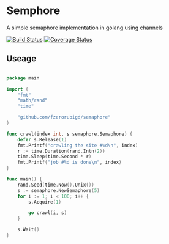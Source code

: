 # Semphore

A simple semaphore implementation in golang using channels

[![Build 
Status](https://travis-ci.org/fzerorubigd/semaphore.svg?branch=master)](https://travis-ci.org/fzerorubigd/semaphore)
[![Coverage 
Status](https://coveralls.io/repos/fzerorubigd/semaphore/badge.svg?branch=master)](https://coveralls.io/r/fzerorubigd/semaphore?branch=master)

## Useage 

```go 

package main

import (
	"fmt"
	"math/rand"
	"time"

	"github.com/fzerorubigd/semaphore"
)

func crawl(index int, s semaphore.Semaphore) {
	defer s.Release(1)
	fmt.Printf("crawling the site #%d\n", index)
	r := time.Duration(rand.Intn(2))
	time.Sleep(time.Second * r)
	fmt.Printf("job #%d is done\n", index)
}

func main() {
	rand.Seed(time.Now().Unix())
	s := semaphore.NewSemaphore(5)
	for i := 1; i < 100; i++ {
		s.Acquire(1)

		go crawl(i, s)
	}

	s.Wait()
}

```
